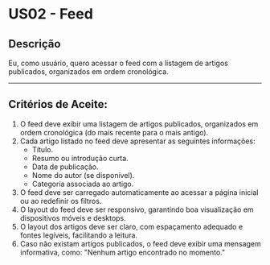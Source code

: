 # US02 - Feed

## Descrição
Eu, como usuário, quero acessar o feed com a listagem de artigos publicados, organizados em ordem cronológica.

---

## Critérios de Aceite:
1. O feed deve exibir uma listagem de artigos publicados, organizados em ordem cronológica (do mais recente para o mais antigo).
2. Cada artigo listado no feed deve apresentar as seguintes informações:
   - Título.
   - Resumo ou introdução curta.
   - Data de publicação.
   - Nome do autor (se disponível).
   - Categoria associada ao artigo.
3. O feed deve ser carregado automaticamente ao acessar a página inicial ou ao redefinir os filtros.
4. O layout do feed deve ser responsivo, garantindo boa visualização em dispositivos móveis e desktops.
5. O layout dos artigos deve ser claro, com espaçamento adequado e fontes legíveis, facilitando a leitura.
6. Caso não existam artigos publicados, o feed deve exibir uma mensagem informativa, como: "Nenhum artigo encontrado no momento."
